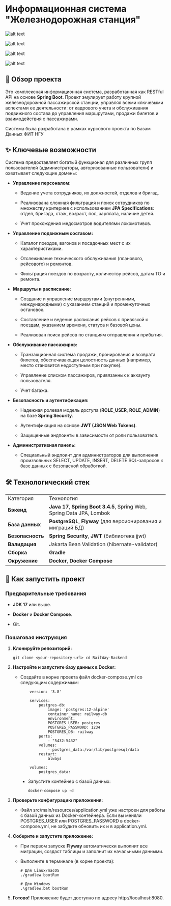 # Информационная система "Железнодорожная станция"

![alt text](https://img.shields.io/badge/Java-17-orange.svg)



![alt text](https://img.shields.io/badge/Spring_Boot-3.4.5-brightgreen.svg)



![alt text](https://img.shields.io/badge/Database-PostgreSQL-blue.svg)



![alt text](https://img.shields.io/badge/Security-Spring_Security_&_JWT-critical)



## 📄 Обзор проекта

Это комплексная информационная система, разработанная как RESTful API на основе **Spring Boot**. Проект эмулирует работу крупной железнодорожной пассажирской станции, управляя всеми ключевыми аспектами ее деятельности: от кадрового учета и обслуживания подвижного состава до управления маршрутами, продажи билетов и взаимодействия с пассажирами.

Система была разработана в рамках курсового проекта по Базам Данных ФИТ НГУ

## ✨ Ключевые возможности

Система предоставляет богатый функционал для различных групп пользователей (администраторы, авторизованные пользователи) и охватывает следующие домены:

- **Управление персоналом:**

    - Ведение учета сотрудников, их должностей, отделов и бригад.

    - Реализована сложная фильтрация и поиск сотрудников по множеству критериев с использованием **JPA Specifications**: отдел, бригада, стаж, возраст, пол, зарплата, наличие детей.

    - Учет прохождения медосмотров водителями локомотивов.

- **Управление подвижным составом:**

    - Каталог поездов, вагонов и посадочных мест с их характеристиками.

    - Отслеживание технического обслуживания (планового, рейсового) и ремонтов.

    - Фильтрация поездов по возрасту, количеству рейсов, датам ТО и ремонта.

- **Маршруты и расписание:**

    - Создание и управление маршрутами (внутренними, международными) с указанием станций и промежуточных остановок.

    - Составление и ведение расписания рейсов с привязкой к поездам, указанием времени, статуса и базовой цены.

    - Реализован поиск рейсов по станциям отправления и прибытия.

- **Обслуживание пассажиров:**

    - Транзакционная система продажи, бронирования и возврата билетов, обеспечивающая целостность данных (например, место становится недоступным при покупке).

    - Управление списком пассажиров, привязанных к аккаунту пользователя.

    - Учет багажа.

- **Безопасность и аутентификация:**

    - Надежная ролевая модель доступа (**ROLE_USER**, **ROLE_ADMIN**) на базе **Spring Security**.

    - Аутентификация на основе **JWT (JSON Web Tokens)**.

    - Защищенные эндпоинты в зависимости от роли пользователя.

- **Административная панель:**

    - Специальный эндпоинт для администраторов для выполнения произвольных SELECT, UPDATE, INSERT, DELETE SQL-запросов к базе данных с безопасной обработкой.


## 🛠️ Технологический стек

|   |   |
|---|---|
|Категория|Технология|
|**Бэкенд**|**Java 17**, **Spring Boot 3.4.5**, Spring Web, Spring Data JPA, Lombok|
|**База данных**|**PostgreSQL**, **Flyway** (для версионирования и миграций БД)|
|**Безопасность**|**Spring Security**, **JWT** (библиотека jjwt)|
|**Валидация**|Jakarta Bean Validation (hibernate-validator)|
|**Сборка**|**Gradle**|
|**Окружение**|**Docker**, **Docker Compose**|

## 🚀 Как запустить проект

### Предварительные требования

- **JDK 17** или выше.

- **Docker** и **Docker Compose**.

- Git.


### Пошаговая инструкция

1. **Клонируйте репозиторий:**
    ```
    git clone <your-repository-url> cd RailWay-Backend
    ```


2. **Настройте и запустите базу данных в Docker:**

    - Создайте в корне проекта файл docker-compose.yml со следующим содержимым:
        ```
            version: '3.8'
       
            services:
                postgres-db:
                    image: 'postgres:12-alpine'
                    container_name: railway-db
                    environment:
                    POSTGRES_USER: postgres
                    POSTGRES_PASSWORD: 1234
                    POSTGRES_DB: railway
                ports:
                    - "5432:5432"
                volumes:
                    - postgres_data:/var/lib/postgresql/data
                restart:
                    always
       
            volumes:
                postgres_data:
        ```
      - Запустите контейнер с базой данных:

        ```
        docker-compose up -d
        ```

3. **Проверьте конфигурацию приложения:**

    - Файл src/main/resources/application.yml уже настроен для работы с базой данных из Docker-контейнера. Если вы меняли POSTGRES_USER или POSTGRES_PASSWORD в docker-compose.yml, не забудьте обновить их и в application.yml.

4. **Соберите и запустите приложение:**

    - При первом запуске **Flyway** автоматически выполнит все миграции, создаст таблицы и заполнит их начальными данными.

    - Выполните в терминале (в корне проекта):
      ```
      # Для Linux/macOS
      ./gradlew bootRun 

      # Для Windows
      .\gradlew.bat bootRun
      ```

5. **Готово!** Приложение будет доступно по адресу http://localhost:8080.